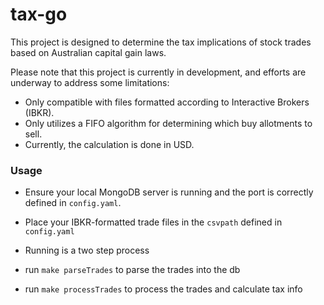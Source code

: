 # tax-go

This project is designed to determine the tax implications of stock trades based on Australian capital gain laws.

Please note that this project is currently in development, and efforts are underway to address some limitations:
- Only compatible with files formatted according to Interactive Brokers (IBKR).
- Only utilizes a FIFO algorithm for determining which buy allotments to sell.
- Currently, the calculation is done in USD.

### Usage
- Ensure your local MongoDB server is running and the port is correctly defined in `config.yaml`.
- Place your IBKR-formatted trade files in the `csvpath` defined in `config.yaml`

- Running is a two step process
- run `make parseTrades` to parse the trades into the db
- run  `make processTrades` to process the trades and calculate tax info